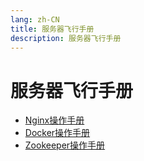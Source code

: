 ```yaml
---
lang: zh-CN
title: 服务器飞行手册
description: 服务器飞行手册
---
```


# 服务器飞行手册

* [Nginx操作手册](nginx.md)
* [Docker操作手册](docker.md)
* [Zookeeper操作手册](zookeeper.md)
